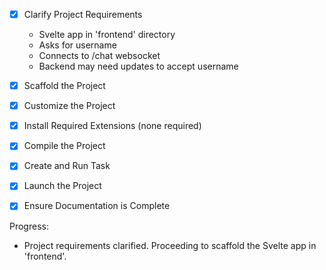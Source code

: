 - [x] Clarify Project Requirements
  - Svelte app in 'frontend' directory
  - Asks for username
  - Connects to /chat websocket
  - Backend may need updates to accept username

- [x] Scaffold the Project
- [x] Customize the Project
- [x] Install Required Extensions (none required)
- [x] Compile the Project
- [x] Create and Run Task
- [x] Launch the Project
- [x] Ensure Documentation is Complete

Progress:
- Project requirements clarified. Proceeding to scaffold the Svelte app in 'frontend'.
